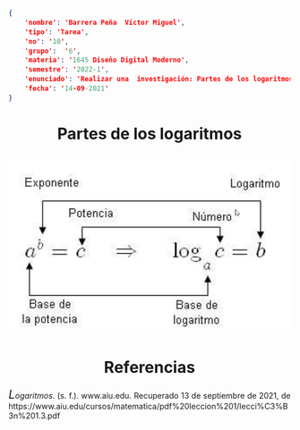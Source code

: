 ```json
{
    'nombre': 'Barrera Peña  Víctor Miguel',
    'tipo': 'Tarea',
    'no': '10',
    'grupo':  '6',
    'materia': '1645 Diseño Digital Moderno',
    'semestre': '2022-1',
    'enunciado': 'Realizar una  investigación: Partes de los logaritmos',
    'fecha': '14-09-2021'
}
```

<style>
    body{
  text-align: justify;
}
    h1{
        font-weight: bold;
        text-align:center;
    }
    p::first-letter{
  font-size: 1.3rem;
}
 a{
  text-decoration: none;
}
</style>
#  Partes de los logaritmos

![image-20210927202454451](image-20210927202454451.png)



# Referencias

*Logaritmos*. (s. f.). www.aiu.edu. Recuperado 13 de septiembre de 2021, de https://www.aiu.edu/cursos/matematica/pdf%20leccion%201/lecci%C3%B3n%201.3.pdf
